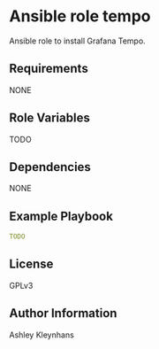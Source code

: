 # Ansible role tempo

Ansible role to install Grafana Tempo.

## Requirements

NONE

## Role Variables

TODO

## Dependencies

NONE

## Example Playbook

```yml
TODO
```

## License

GPLv3

## Author Information

Ashley Kleynhans
